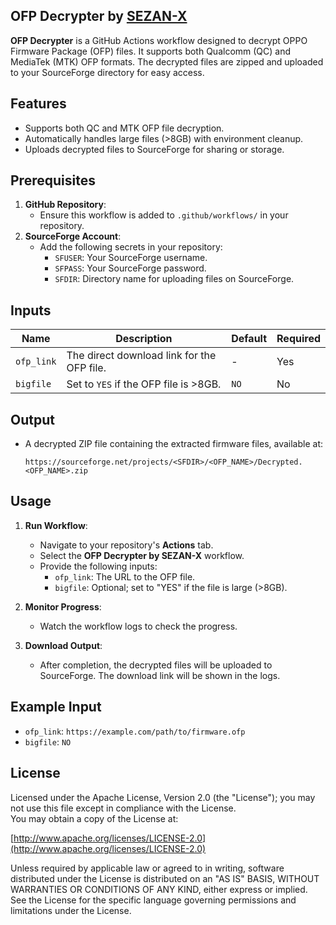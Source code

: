 ## OFP Decrypter by [SEZAN-X](https://github.com/sezanX/)

**OFP Decrypter** is a GitHub Actions workflow designed to decrypt OPPO Firmware Package (OFP) files. It supports both Qualcomm (QC) and MediaTek (MTK) OFP formats. The decrypted files are zipped and uploaded to your SourceForge directory for easy access.

## Features
- Supports both QC and MTK OFP file decryption.
- Automatically handles large files (>8GB) with environment cleanup.
- Uploads decrypted files to SourceForge for sharing or storage.

## Prerequisites
1. **GitHub Repository**:
   - Ensure this workflow is added to `.github/workflows/` in your repository.
2. **SourceForge Account**:
   - Add the following secrets in your repository:
     - `SFUSER`: Your SourceForge username.
     - `SFPASS`: Your SourceForge password.
     - `SFDIR`: Directory name for uploading files on SourceForge.

## Inputs
| Name       | Description                             | Default | Required |
|------------|-----------------------------------------|---------|----------|
| `ofp_link` | The direct download link for the OFP file. | -       | Yes      |
| `bigfile`  | Set to `YES` if the OFP file is >8GB.    | `NO`    | No       |

## Output
- A decrypted ZIP file containing the extracted firmware files, available at:
  ```
  https://sourceforge.net/projects/<SFDIR>/<OFP_NAME>/Decrypted.<OFP_NAME>.zip
  ```

## Usage
1. **Run Workflow**:
   - Navigate to your repository's **Actions** tab.
   - Select the **OFP Decrypter by SEZAN-X** workflow.
   - Provide the following inputs:
     - `ofp_link`: The URL to the OFP file.
     - `bigfile`: Optional; set to "YES" if the file is large (>8GB).

2. **Monitor Progress**:
   - Watch the workflow logs to check the progress.

3. **Download Output**:
   - After completion, the decrypted files will be uploaded to SourceForge. The download link will be shown in the logs.

## Example Input
- `ofp_link`: `https://example.com/path/to/firmware.ofp`
- `bigfile`: `NO`

## License
Licensed under the Apache License, Version 2.0 (the "License"); you may not use this file except in compliance with the License.  
You may obtain a copy of the License at:

[http://www.apache.org/licenses/LICENSE-2.0](http://www.apache.org/licenses/LICENSE-2.0)

Unless required by applicable law or agreed to in writing, software distributed under the License is distributed on an "AS IS" BASIS, WITHOUT WARRANTIES OR CONDITIONS OF ANY KIND, either express or implied. See the License for the specific language governing permissions and limitations under the License.

